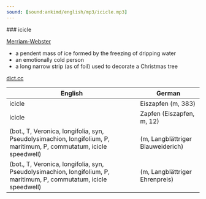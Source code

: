 ```yaml
---
sound: [sound:ankimd/english/mp3/icicle.mp3]
---
```


\### icicle

[Merriam-Webster](https://www.merriam-webster.com/dictionary/icicle)

- a pendent mass of ice formed by the freezing of dripping water
- an emotionally cold person
- a long narrow strip (as of foil) used to decorate a Christmas tree

[dict.cc](https://www.dict.cc/icicle)

| English        | German       |
| -------------- | ------------ |
| icicle | Eiszapfen (m, 383) |
| icicle | Zapfen (Eiszapfen, m, 12) |
|  (bot., T, Veronica, longifolia, syn, Pseudolysimachion, longifolium, P, maritimum, P, commutatum, icicle speedwell) |  (m, Langblättriger Blauweiderich) |
|  (bot., T, Veronica, longifolia, syn, Pseudolysimachion, longifolium, P, maritimum, P, commutatum, icicle speedwell) |  (m, Langblättriger Ehrenpreis) |
